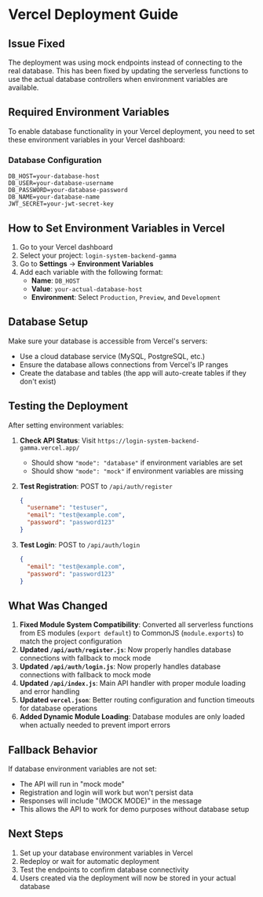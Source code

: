 # Vercel Deployment Guide

## Issue Fixed
The deployment was using mock endpoints instead of connecting to the real database. This has been fixed by updating the serverless functions to use the actual database controllers when environment variables are available.

## Required Environment Variables

To enable database functionality in your Vercel deployment, you need to set these environment variables in your Vercel dashboard:

### Database Configuration
```
DB_HOST=your-database-host
DB_USER=your-database-username  
DB_PASSWORD=your-database-password
DB_NAME=your-database-name
JWT_SECRET=your-jwt-secret-key
```

## How to Set Environment Variables in Vercel

1. Go to your Vercel dashboard
2. Select your project: `login-system-backend-gamma`
3. Go to **Settings** → **Environment Variables**
4. Add each variable with the following format:
   - **Name**: `DB_HOST`
   - **Value**: `your-actual-database-host`
   - **Environment**: Select `Production`, `Preview`, and `Development`

## Database Setup

Make sure your database is accessible from Vercel's servers:
- Use a cloud database service (MySQL, PostgreSQL, etc.)
- Ensure the database allows connections from Vercel's IP ranges
- Create the database and tables (the app will auto-create tables if they don't exist)

## Testing the Deployment

After setting environment variables:

1. **Check API Status**: Visit `https://login-system-backend-gamma.vercel.app/`
   - Should show `"mode": "database"` if environment variables are set
   - Should show `"mode": "mock"` if environment variables are missing

2. **Test Registration**: POST to `/api/auth/register`
   ```json
   {
     "username": "testuser",
     "email": "test@example.com", 
     "password": "password123"
   }
   ```

3. **Test Login**: POST to `/api/auth/login`
   ```json
   {
     "email": "test@example.com",
     "password": "password123"
   }
   ```

## What Was Changed

1. **Fixed Module System Compatibility**: Converted all serverless functions from ES modules (`export default`) to CommonJS (`module.exports`) to match the project configuration
2. **Updated `/api/auth/register.js`**: Now properly handles database connections with fallback to mock mode
3. **Updated `/api/auth/login.js`**: Now properly handles database connections with fallback to mock mode  
4. **Updated `/api/index.js`**: Main API handler with proper module loading and error handling
5. **Updated `vercel.json`**: Better routing configuration and function timeouts for database operations
6. **Added Dynamic Module Loading**: Database modules are only loaded when actually needed to prevent import errors

## Fallback Behavior

If database environment variables are not set:
- The API will run in "mock mode" 
- Registration and login will work but won't persist data
- Responses will include "(MOCK MODE)" in the message
- This allows the API to work for demo purposes without database setup

## Next Steps

1. Set up your database environment variables in Vercel
2. Redeploy or wait for automatic deployment
3. Test the endpoints to confirm database connectivity
4. Users created via the deployment will now be stored in your actual database
